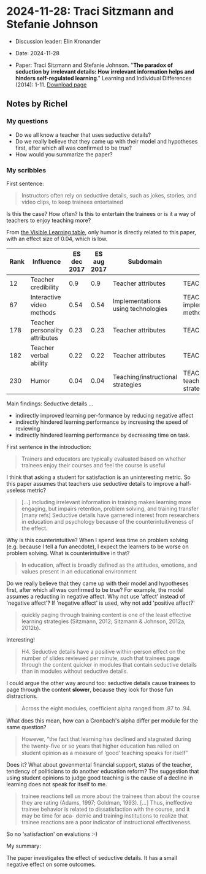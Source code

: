 # 2024-11-28: Traci Sitzmann and Stefanie Johnson

- Discussion leader: Elin Kronander

- Date: 2024-11-28
- Paper: Traci Sitzmann and Stefanie Johnson.
  "**The paradox of seduction by irrelevant details: How irrelevant information
  helps and hinders self-regulated learning**." Learning and Individual
  Differences (2014): 1-11.
  [Download page](https://doi.org/10.1016/j.lindif.2014.05.009)


## Notes by Richel


### My questions

- Do we all know a teacher that uses seductive details?
- Do we really believe that they came up with their model and hypotheses
  first, after which all was confirmed to be true?
- How would you summarize the paper?

### My scribbles

First sentence:

> Instructors often rely on seductive details, such as jokes, stories,
> and video clips, to keep trainees entertained

Is this the case? How often? Is this to entertain the trainees or
is it a way of teachers to enjoy teaching more?


From
[the Visible Learning table](https://visible-learning.org/hattie-ranking-influences-effect-sizes-learning-achievement/),
only humor is directly related to this paper, with an effect size of 0.04,
which is low.

<!-- markdownlint-disable MD013 -->

Rank|Influence                       |ES dec 2017|ES aug 2017|Subdomain                          |Domain
----|--------------------------------|-----------|-----------|-----------------------------------|----------------------------------------------------
12  |Teacher credibility             |0.9        |0.9        |Teacher attributes                 |TEACHER
67  |Interactive video methods       |0.54       |0.54       |Implementations using technologies |TEACHING: Focus on implementation method
178 |Teacher personality attributes  |0.23       |0.23       |Teacher attributes                 |TEACHER
182 |Teacher verbal ability          |0.22       |0.22       |Teacher attributes                 |TEACHER
230 |Humor                           |0.04       |0.04       |Teaching/instructional strategies  |TEACHING: Focus on teaching/instructional strategies

<!-- markdownlint-enable MD013 -->

Main findings: Seductive details ...

- indirectly improved learning per-formance by reducing negative affect
- indirectly hindered learning performance by increasing the speed of reviewing
- indirectly hindered learning performance by decreasing time on task.

First sentence in the introduction:

> Trainers and educators are typically evaluated based on whether
> trainees enjoy their courses and feel the course is useful

I think that asking a student for satisfaction is an uninteresting
metric. So this paper assumes that teachers use seductive details
to improve a half-useless metric?

> [...] including irrelevant information in training
> makes learning more engaging, but impairs retention,
> problem solving, and training transfer [many refs]
> Seductive details have garnered interest from researchers in
> education and psychology because of the counterintuitiveness of the effect.

Why is this counterintuitive? When I spend less time on problem solving
(e.g. because I tell a fun anecdote),
I expect the learners to be worse on problem solving.
What is counterintuitive in that?


> In education, affect is broadly defined as the attitudes, emotions,
> and values present in an educational environment

Do we really believe that they came up with their model and hypotheses
first, after which all was confirmed to be true? For example,
the model assumes a reducting in negative affect. Why not use 'affect'
instead of 'negative affect'? If 'negative affect' is used,
why not add 'positive affect?'


> quickly paging through training content is one of the least effective
> learning strategies (Sitzmann, 2012; Sitzmann & Johnson, 2012a, 2012b).

Interesting!

> H4. Seductive details have a positive within-person effect on the
> number of slides reviewed per minute, such that trainees page through
> the content quicker in modules that contain seductive details than in
> modules without seductive details.

I could argue the other way around too: seductive details
cause trainees to page through the content **slower**, because
they look for those fun distractions.

> Across the eight modules, coefﬁcient alpha
> ranged from .87 to .94.

What does this mean, how can a Cronbach's alpha
differ per module for the same question?

> However, “the
> fact that learning has declined and stagnated during the twenty-ﬁve
> or so years that higher education has relied on student opinion as a
> measure of ‘good’ teaching speaks for itself”

Does it? What about govenmental financial support, status of the
teacher, tendency of politicians to do another education
reform? The suggestion that using student opinions to judge
good teaching is the cause of a decline in learning does
not speak for itself to me.

> trainee reactions tell us more about the trainees
> than about the course they are
> rating (Adams, 1997; Goldman, 1993).
> [...]
> Thus, ineffective trainee behavior
> is related to dissatisfaction with the course, and it may be time for aca-
> demic and training institutions to realize that trainee reactions are a
> poor indicator of instructional effectiveness.

So no 'satisfaction' on evalutions :-)

My summary:

The paper investigates the effect of seductive details.
It has a small negative effect on some outcomes.
